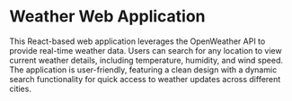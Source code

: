 
# Weather Web Application  
This React-based web application leverages the OpenWeather API to provide real-time weather data. Users can search for any location to view current weather details, including temperature, humidity, and wind speed. The application is user-friendly, featuring a clean design with a dynamic search functionality for quick access to weather updates across different cities.
